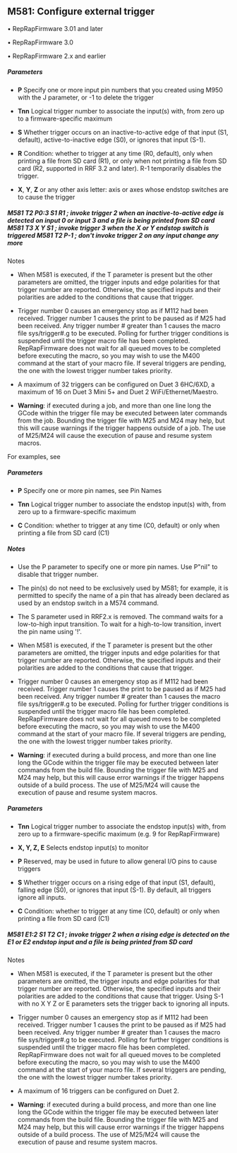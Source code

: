 ## M581: Configure external trigger

• RepRapFirmware 3.01 and later

• RepRapFirmware 3.0

• RepRapFirmware 2.x and earlier

##### Parameters

- **P** Specify one or more input pin numbers that you created using M950 with the J parameter, or -1 to delete the trigger

- **Tnn** Logical trigger number to associate the input(s) with, from zero up to a firmware-specific maximum

- **S** Whether trigger occurs on an inactive-to-active edge of that input (S1, default), active-to-inactive edge (S0), or ignores that input (S-1).

- **R** Condition: whether to trigger at any time (R0, default), only when printing a file from SD card (R1), or only when not printing a file from SD card (R2, supported in RRF 3.2 and later). R-1 temporarily disables the trigger.

- **X**, **Y**, **Z** or any other axis letter: axis or axes whose endstop switches are to cause the trigger

##### M581 T2 P0:3 S1 R1 ; invoke trigger 2 when an inactive-to-active edge is detected on input 0 or input 3 and a file is being printed from SD card M581 T3 X Y S1 ; invoke trigger 3 when the X or Y endstop switch is triggered M581 T2 P-1 ; don't invoke trigger 2 on any input change any more

Notes

- When M581 is executed, if the T parameter is present but the other parameters are omitted, the trigger inputs and edge polarities for that trigger number are reported. Otherwise, the specified inputs and their polarities are added to the conditions that cause that trigger.

- Trigger number 0 causes an emergency stop as if M112 had been received. Trigger number 1 causes the print to be paused as if M25 had been received. Any trigger number \# greater than 1 causes the macro file sys/trigger#.g to be executed. Polling for further trigger conditions is suspended until the trigger macro file has been completed. RepRapFirmware does not wait for all queued moves to be completed before executing the macro, so you may wish to use the M400 command at the start of your macro file. If several triggers are pending, the one with the lowest trigger number takes priority.

- A maximum of 32 triggers can be configured on Duet 3 6HC/6XD, a maximum of 16 on Duet 3 Mini 5+ and Duet 2 WiFi/Ethernet/Maestro.

- **Warning**: if executed during a job, and more than one line long the GCode within the trigger file may be executed between later commands from the job. Bounding the trigger file with M25 and M24 may help, but this will cause warnings if the trigger happens outside of a job. The use of M25/M24 will cause the execution of pause and resume system macros.

For examples, see

##### Parameters

- **P** Specify one or more pin names, see Pin Names

- **Tnn** Logical trigger number to associate the endstop input(s) with, from zero up to a firmware-specific maximum

- **C** Condition: whether to trigger at any time (C0, default) or only when printing a file from SD card (C1)

##### Notes

- Use the P parameter to specify one or more pin names. Use P"nil" to disable that trigger number.

- The pin(s) do not need to be exclusively used by M581; for example, it is permitted to specify the name of a pin that has already been declared as used by an endstop switch in a M574 command.

- The S parameter used in RRF2.x is removed. The command waits for a low-to-high input transition. To wait for a high-to-low transition, invert the pin name using '!'.

- When M581 is executed, if the T parameter is present but the other parameters are omitted, the trigger inputs and edge polarities for that trigger number are reported. Otherwise, the specified inputs and their polarities are added to the conditions that cause that trigger.

- Trigger number 0 causes an emergency stop as if M112 had been received. Trigger number 1 causes the print to be paused as if M25 had been received. Any trigger number \# greater than 1 causes the macro file sys/trigger#.g to be executed. Polling for further trigger conditions is suspended until the trigger macro file has been completed. RepRapFirmware does not wait for all queued moves to be completed before executing the macro, so you may wish to use the M400 command at the start of your macro file. If several triggers are pending, the one with the lowest trigger number takes priority.

- **Warning**: if executed during a build process, and more than one line long the GCode within the trigger file may be executed between later commands from the build file. Bounding the trigger file with M25 and M24 may help, but this will cause error warnings if the trigger happens outside of a build process. The use of M25/M24 will cause the execution of pause and resume system macros.

##### Parameters

- **Tnn** Logical trigger number to associate the endstop input(s) with, from zero up to a firmware-specific maximum (e.g. 9 for RepRapFirmware)

- **X, Y, Z, E** Selects endstop input(s) to monitor

- **P** Reserved, may be used in future to allow general I/O pins to cause triggers

- **S** Whether trigger occurs on a rising edge of that input (S1, default), falling edge (S0), or ignores that input (S-1). By default, all triggers ignore all inputs.

- **C** Condition: whether to trigger at any time (C0, default) or only when printing a file from SD card (C1)

##### M581 E1:2 S1 T2 C1 ; invoke trigger 2 when a rising edge is detected on the E1 or E2 endstop input and a file is being printed from SD card

Notes

- When M581 is executed, if the T parameter is present but the other parameters are omitted, the trigger inputs and edge polarities for that trigger number are reported. Otherwise, the specified inputs and their polarities are added to the conditions that cause that trigger. Using S-1 with no X Y Z or E parameters sets the trigger back to ignoring all inputs.

- Trigger number 0 causes an emergency stop as if M112 had been received. Trigger number 1 causes the print to be paused as if M25 had been received. Any trigger number \# greater than 1 causes the macro file sys/trigger#.g to be executed. Polling for further trigger conditions is suspended until the trigger macro file has been completed. RepRapFirmware does not wait for all queued moves to be completed before executing the macro, so you may wish to use the M400 command at the start of your macro file. If several triggers are pending, the one with the lowest trigger number takes priority.

- A maximum of 16 triggers can be configured on Duet 2.

- **Warning**: if executed during a build process, and more than one line long the GCode within the trigger file may be executed between later commands from the build file. Bounding the trigger file with M25 and M24 may help, but this will cause error warnings if the trigger happens outside of a build process. The use of M25/M24 will cause the execution of pause and resume system macros.

